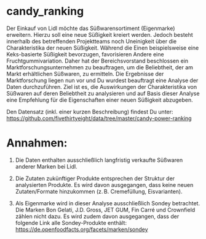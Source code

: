 # candy_ranking

Der Einkauf von Lidl möchte das Süßwarensortiment (Eigenmarke) erweitern. Hierzu soll eine neue Süßigkeit kreiert werden. Jedoch besteht innerhalb des betreffenden Projektteams noch Uneinigkeit über die Charakteristika der neuen Süßigkeit. Während die Einen beispielsweise eine Keks-basierte Süßigkeit bevorzugen, favorisieren Andere eine Fruchtgummivariation. Daher hat der Bereichsvorstand beschlossen ein Marktforschungsunternehmen zu beauftragen, um die Beliebtheit, der am Markt erhältlichen Süßwaren, zu ermitteln. Die Ergebnisse der Marktforschung liegen nun vor und Du wurdest beauftragt eine Analyse der Daten durchzuführen. Ziel ist es, die Auswirkungen der Charakteristika von Süßwaren auf deren Beliebtheit zu analysieren und auf Basis dieser Analyse eine Empfehlung für die Eigenschaften einer neuen Süßigkeit abzugeben.

Den Datensatz (inkl. einer kurzen Beschreibung) findest Du unter:
https://github.com/fivethirtyeight/data/tree/master/candy-power-ranking

# Annahmen: 

1. Die Daten enthalten ausschließlich langfristig verkaufte Süßwaren anderer Marken bei Lidl.

2. Die Zutaten zukünftiger Produkte entsprechen der Struktur der analysierten Produkte. Es wird davon ausgegangen, dass keine neuen Zutaten/Formate hinzukommen (z. B. Cremefüllung, Eisvarianten).

3. Als Eigenmarke wird in dieser Analyse ausschließlich Sondey betrachtet. Die Marken Bon Gelati, J.D. Gross, JET GUM, Fin Carré und Crownfield zählen nicht dazu. Es wird zudem davon ausgegangen, dass der folgende Link alle Sondey-Produkte enthält: https://de.openfoodfacts.org/facets/marken/sondey








